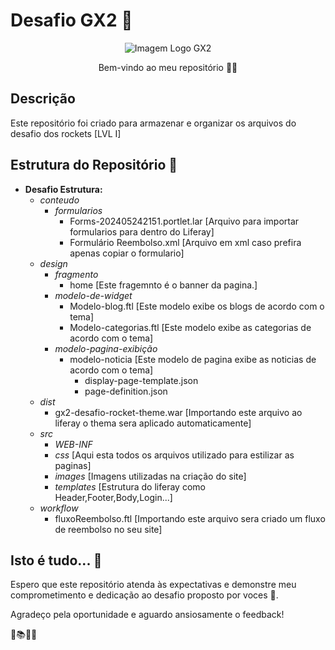 # Desafio GX2 🚀
<p align="center">
  <img src="https://www.gx2.com.br/wp-content/uploads/2021/05/logo-gx2-branco.png" alt="Imagem Logo GX2">
</p>
<p align="center">
  Bem-vindo ao meu repositório 👨‍💻
</p>

## Descrição

Este repositório foi criado para armazenar e organizar os arquivos do desafio dos rockets [LVL I]

## Estrutura do Repositório 📂

- **Desafio Estrutura:**
  - *conteudo*
      - *formularios*
          - Forms-202405242151.portlet.lar [Arquivo para importar formularios para dentro do Liferay]
          - Formulário Reembolso.xml [Arquivo em xml caso prefira apenas copiar o formulario]
  - *design*
      - *fragmento*
          - home [Este fragemnto é o banner da pagina.]
      - *modelo-de-widget*
          - Modelo-blog.ftl [Este modelo exibe os blogs de acordo com o tema]
          - Modelo-categorias.ftl [Este modelo exibe as categorias de acordo com o tema]
      - *modelo-pagina-exibição*
          - modelo-noticia [Este modelo de pagina exibe as noticias de acordo com o tema]
              - display-page-template.json 
              - page-definition.json
  - *dist*
      - gx2-desafio-rocket-theme.war [Importando este arquivo ao liferay o thema sera aplicado automaticamente]
  - *src*
      - *WEB-INF*
      - *css* [Aqui esta todos os arquivos utilizado para estilizar as paginas]
      - *images* [Imagens utilizadas na criação do site]
      - *templates* [Estrutura do liferay como Header,Footer,Body,Login...]
  - *workflow*
      - fluxoReembolso.ftl [Importando este arquivo sera criado um fluxo de reembolso no seu site]
  
## Isto é tudo... 🌟

Espero que este repositório atenda às expectativas e demonstre meu comprometimento e dedicação ao desafio proposto por voces 💚.

Agradeço pela oportunidade e aguardo ansiosamente o feedback!

🚀📚👨‍🎓
